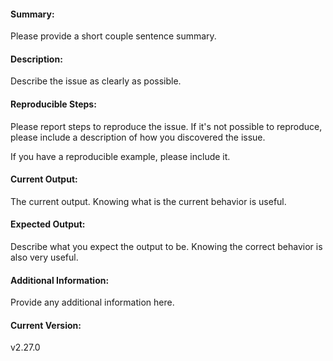 #### Summary:
Please provide a short couple sentence summary.


#### Description:
Describe the issue as clearly as possible.


#### Reproducible Steps:
Please report steps to reproduce the issue. If it's not possible to reproduce, please include a description of how you discovered the issue.

If you have a reproducible example, please include it.


#### Current Output:
The current output. Knowing what is the current behavior is useful.


#### Expected Output:
Describe what you expect the output to be. Knowing the correct behavior is also very useful.


#### Additional Information:
Provide any additional information here.

#### Current Version:
v2.27.0